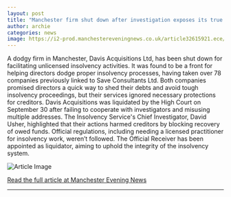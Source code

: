 ```yaml
---
layout: post
title: "Manchester firm shut down after investigation exposes its true nature"
author: archie
categories: news
image: https://i2-prod.manchestereveningnews.co.uk/article32615921.ece/ALTERNATES/s1200/0_DucieStreet.jpg
---
```

A dodgy firm in Manchester, Davis Acquisitions Ltd, has been shut down for facilitating unlicensed insolvency activities. It was found to be a front for helping directors dodge proper insolvency processes, having taken over 78 companies previously linked to Save Consultants Ltd. Both companies promised directors a quick way to shed their debts and avoid tough insolvency proceedings, but their services ignored necessary protections for creditors. Davis Acquisitions was liquidated by the High Court on September 30 after failing to cooperate with investigators and misusing multiple addresses. The Insolvency Service's Chief Investigator, David Usher, highlighted that their actions harmed creditors by blocking recovery of owed funds. Official regulations, including needing a licensed practitioner for insolvency work, weren’t followed. The Official Receiver has been appointed as liquidator, aiming to uphold the integrity of the insolvency system.

![Article Image](https://i2-prod.manchestereveningnews.co.uk/article32615921.ece/ALTERNATES/s1200/0_DucieStreet.jpg)

[Read the full article at Manchester Evening News](https://www.manchestereveningnews.co.uk/news/greater-manchester-news/manchester-firm-shut-down-after-32614364)

---
